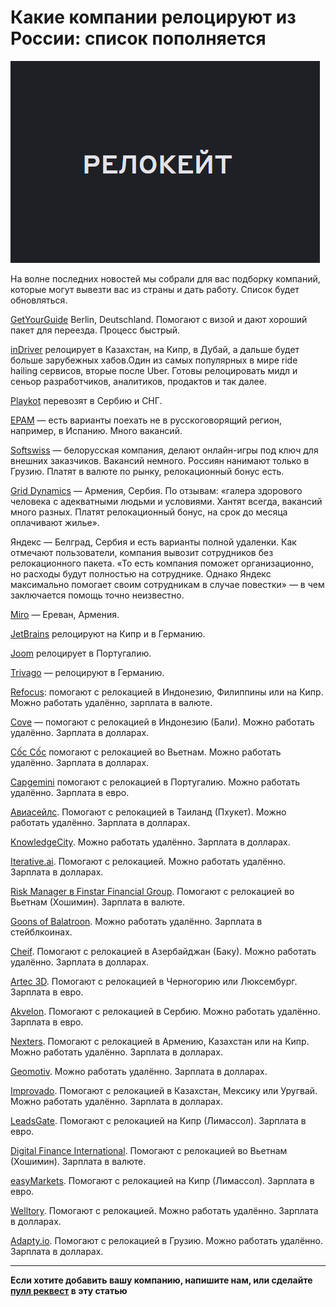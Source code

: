 # Какие компании релоцируют из России: список пополняется

![img](p.png)

На волне последних новостей мы собрали для вас подборку компаний, которые могут вывезти вас из страны и дать работу. Список будет обновляться.

[GetYourGuide](https://www.getyourguide.ru/?cmp=brand&cq_src=google_ads&cq_cmp=6656899609&cq_con=78792541373&cq_term=getyourguide&cq_med=&cq_plac=&cq_net=g&cq_pos=&cq_plt=gp&campaign_id=6656899609&adgroup_id=78792541373&target_id=kwd-299607439662&loc_physical_ms=1001493&match_type=e&ad_id=388227591554&keyword=getyourguide&ad_position=&feed_item_id=&placement=&device=c&partner_id=CD951&gclid=Cj0KCQjw7KqZBhCBARIsAI-fTKKGEGuAlsp1V-UZWOXmqhHIA-0FEiYlbIusRsQFoL59o50f8MIG8lMaApmTEALw_wcB&visitor-id=FJ5VYMOWKANVR9KJBMJSL6DLZUPUS3MY&locale_autoredirect_optout=true) Berlin, Deutschland. Помогают с визой и дают хороший пакет для переезда. Процесс быстрый.

[inDriver](https://indriver.com/ru/city/) релоцирует в Казахстан, на Кипр, в Дубай, а дальше будет больше зарубежных хабов.Один из самых популярных в мире ride hailing сервисов, вторые после Uber. Готовы релоцировать мидл и сеньор разработчиков, аналитиков, продактов и так далее.

[Playkot](https://ru.playkot.com) перевозят в Сербию и СНГ.

[EPAM](https://www.epam.com/) — есть варианты поехать не в русскоговорящий регион, например, в Испанию. Много вакансий.

[Softswiss](https://www.softswiss.com/ru/) — белорусская компания, делают онлайн-игры под ключ для внешних заказчиков. Вакансий немного. Россиян нанимают только в Грузию. Платят в валюте по рынку, релокационный бонус есть.

[Grid Dynamics](https://www.griddynamics.com/) — Армения, Сербия.  По отзывам: «галера здорового человека с адекватными людьми и условиями. Хантят всегда, вакансий много разных. Платят релокационный бонус, на срок до месяца оплачивают жилье».

Яндекс — Белград, Сербия и есть варианты полной удаленки. Как отмечают пользователи, компания вывозит сотрудников без релокационного пакета. «То есть компания поможет организационно, но расходы будут полностью на сотруднике. Однако Яндекс максимально помогает своим сотрудникам в случае повестки» — в чем заключается помощь точно неизвестно. 

[Miro](https://miro.com/ru/) — Ереван, Армения.

[JetBrains](https://www.jetbrains.com/) релоцируют на Кипр и в Германию.

[Joom](https://www.joom.com/ru) релоцирует в Португалию.

[Trivago](https://www.trivago.com/) — релоцируют в Германию.

[Refocus](https://refocusteam.notion.site/Mentors-Lead-8445d3998caf4de4914ceae8cd4273dd): помогают с релокацией в Индонезию, Филиппины или на Кипр. Можно работать удалённо, зарплата в валюте.

[Cove](https://cove.breezy.hr/p/c21374183648-senior-backend-fullstack-developer-php) — помогают с релокацией в Индонезию (Бали). Можно работать удалённо. Зарплата в долларах.

[Cốc Cốc](https://digitalhr.notion.site/digitalhr/Data-Scientist-C-c-C-c-2ea01bfa41964bc2b1fa8d78c78b4f58) помогают с релокацией во Вьетнам. Можно работать удалённо. Зарплата в долларах.

[Capgemini](https://nn.hh.ru/vacancy/66111017) помогают с релокацией в Португалию. Можно работать удалённо. Зарплата в евро.

[Авиасейлс](https://www.aviasales.ru/about/vacancies/2758350). Помогают с релокацией в Таиланд (Пхукет). Можно работать удалённо. Зарплата в долларах.

[KnowledgeCity](https://docs.google.com/document/d/16BlV2vspgMqX1-QbNmocY3gTcovGXJr5/edit). Можно работать удалённо. Зарплата в долларах.

[Iterative.ai](https://deadpan-booth-d71.notion.site/Software-engineer-for-Iterative-ai-e4ee584d2bd949c3b5b8fd28d955ab56). Помогают с релокацией. Можно работать удалённо. Зарплата в долларах.

[Risk Manager в Finstar Financial Group](https://hh.ru/vacancy/68544563). Помогают с релокацией во Вьетнам (Хошимин). Зарплата в валюте.

[Goons of Balatroon](https://near-xylocarp-510.notion.site/Senior-Python-0d7a083e2f4a4c75bd05322f5ff868d0https://near-xylocarp-510.notion.site/Senior-Python-0d7a083e2f4a4c75bd05322f5ff868d0). Можно работать удалённо. Зарплата в стейблкоинах.

[Cheif](https://telegra.ph/Data-Engineer-09-13). Помогают с релокацией в Азербайджан (Баку). Можно работать удалённо. Зарплата в долларах.

[Artec 3D](https://careers.artec3d.com/). Помогают с релокацией в Черногорию или Люксембург. Зарплата в евро.

[Akvelon](https://akvelon.com/careers). Помогают с релокацией в Сербию. Можно работать удалённо. Зарплата в евро.

[Nexters](https://hh.kz/employer/9058498). Помогают с релокацией в Армению, Казахстан или на Кипр. Можно работать удалённо. Зарплата в долларах.

[Geomotiv](https://geomotiv.com/company/career/#full-stack-developer-react-java-erp). Можно работать удалённо. Зарплата в долларах.

[Improvado](https://hh.ru/vacancy/67527784). Помогают с релокацией в Казахстан, Мексику или Уругвай. Можно работать удалённо. Зарплата в долларах.

[LeadsGate](https://leadsgate.com/careers#full-stack-php-react-developer). Помогают с релокацией на Кипр (Лимассол). Зарплата в евро.

[Digital Finance International](https://hh.ru/vacancy/55861157). Помогают с релокацией во Вьетнам (Хошимин). Зарплата в валюте.

[easyMarkets](https://telegra.ph/MS-SQL-DBA-Vacancy--Limassol-Cyprus-08-03). Помогают с релокацией на Кипр (Лимассол). Зарплата в евро.

[Welltory](https://vc.ru/s/welltory/470722). Помогают с релокацией. Можно работать удалённо. Зарплата в долларах.

[Adapty.io](https://adapty.notion.site/Sales-Development-Representative-Adapty-io-f34904e513c3484da0f50c35237c8f8d). Помогают с релокацией в Грузию. Можно работать удалённо. Зарплата в долларах.

-----------------

 **Если хотите добавить вашу компанию, напишите нам, или сделайте [пулл реквест](https://github.com/razrabs-media/editorial/pulls) в эту статью**
